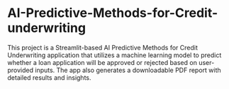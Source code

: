 # AI-Predictive-Methods-for-Credit-underwriting

This project is a Streamlit-based AI Predictive Methods for Credit Underwriting application that utilizes a machine learning model to predict whether a loan application will be approved or rejected based on user-provided inputs. The app also generates a downloadable PDF report with detailed results and insights.
